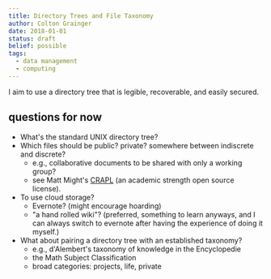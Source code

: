 ```yaml
---
title: Directory Trees and File Taxonomy
author: Colton Grainger
date: 2018-01-01
status: draft
belief: possible
tags:
  - data management
  - computing
---
```


I aim to use a directory tree that is legible, recoverable, and easily secured.

## questions for now

- What's the standard UNIX directory tree? 
- Which files should be public? private? somewhere between indiscrete and discrete?
	- e.g., collaborative documents to be shared with only a working group?
	- see Matt Might's [CRAPL](http://matt.might.net/articles/crapl) (an academic strength open source license).
- To use cloud storage?
	- Evernote? (might encourage hoarding)
	- "a hand rolled wiki"? (preferred, something to learn anyways, and I can always switch to evernote after having the experience of doing it myself.)
- What about pairing a directory tree with an established taxonomy? 
	- e.g., d'Alembert's taxonomy of knowledge in the Encyclopedie
	- the Math Subject Classification
	- broad categories: projects, life, private 


